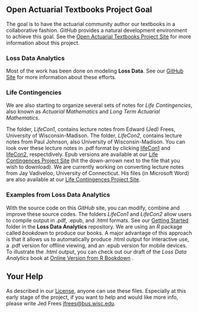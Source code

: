 
## Open Actuarial Textbooks Project Goal
The goal is to have the actuarial community author our textbooks in a collaborative fashion. *GitHub* provides a natural development environment to achieve this goal. See the [Open Actuarial Textbooks Project Site](https://sites.google.com/a/wisc.edu/loss-data-analytics/) for more information about this project.

### Loss Data Analytics
Most of the work has been done on modeling **Loss Data**. See our [GitHub Site](https://github.com/ewfrees/Loss-Data-Analytics ) for more information about these efforts. 

### Life Contingencies

We are also starting to organize several sets of notes for *Life Contingencies*, also known as *Actuarial Mathematics* and *Long Term Actuarial Mathematics*. 

The folder, *LifeCon1*, contains lecture notes from Edward (Jed) Frees, University of Wisconsin-Madison.  The folder, *LifeCon2*, contains lecture notes from Paul Johnson, also University of Wisconsin-Madison. You can look over these lecture notes in .pdf format by clicking [lifeCon1](https://docs.google.com/a/wisc.edu/viewer?a=v&pid=sites&srcid=d2lzYy5lZHV8bG9zcy1kYXRhLWFuYWx5dGljc3xneDo3MGQ5YWY2NmYwMDM5ZjQw) and [lifeCon2](https://docs.google.com/a/wisc.edu/viewer?a=v&pid=sites&srcid=d2lzYy5lZHV8bG9zcy1kYXRhLWFuYWx5dGljc3xneDpiNjBkNWM1N2JjZjBmNGY), respectdively. Epub versions are available at our [Life Contingences Project Site](https://sites.google.com/a/wisc.edu/loss-data-analytics/chapter-development/life-contingencies) (hit the down-arrown next to the file that you wish to download). We are currently working on converting lecture notes from Jay Vadiveloo, University of Connecticut. His files (in Microsoft Word) are also available at our [Life Contingences Project Site](https://sites.google.com/a/wisc.edu/loss-data-analytics/chapter-development/life-contingencies).

### Examples from Loss Data Analytics

With the source code on this *GitHub* site, you can modify, combine and improve these source codes.  The folders *LifeCon1* and *LifeCon2* allow users to compile output in .pdf, .epub, and .html formats. See our [Getting Started](https://github.com/ewfrees/Loss-Data-Analytics/tree/master/GettingStarted) folder in the **Loss Data Analytics** repository. We are using an *R* package called *bookdown* to produce our books. A major advantage of this approach is that it allows us to automatically produce .html output for interactive use, a .pdf version for offline viewing, and an .epub version for mobile devices. To illustrate the .html output, you can check out our draft of the *Loss Data Analytics* book at [Online Version from R Bookdown](http://instruction.bus.wisc.edu/jfrees/UWCAELearn/LossDataAnalytics/index.html) .

## Your Help
As described in our [License]( Loss-Data-Analytics/GettingStarted/LICENSE.md ), anyone can use these files. Especially at this early stage of the project, if you want to help and would like more info, please write Jed Frees <jfrees@bus.wisc.edu>.


